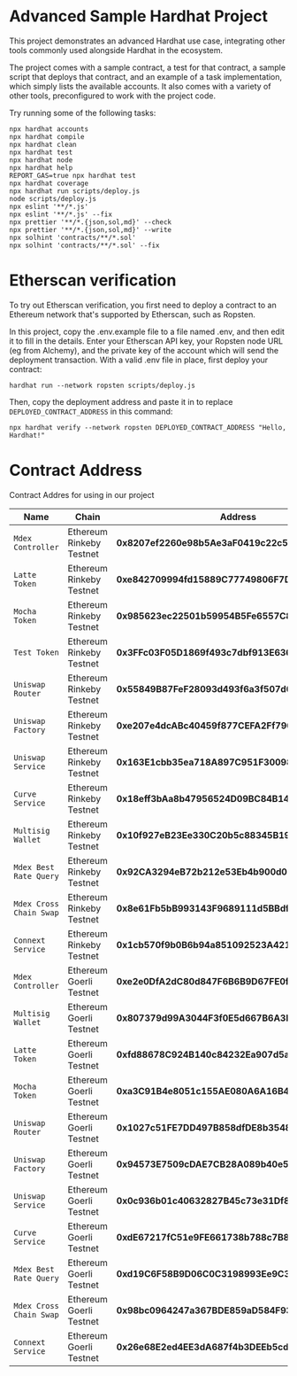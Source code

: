 # Advanced Sample Hardhat Project

This project demonstrates an advanced Hardhat use case, integrating other tools commonly used alongside Hardhat in the ecosystem.

The project comes with a sample contract, a test for that contract, a sample script that deploys that contract, and an example of a task implementation, which simply lists the available accounts. It also comes with a variety of other tools, preconfigured to work with the project code.

Try running some of the following tasks:

```shell
npx hardhat accounts
npx hardhat compile
npx hardhat clean
npx hardhat test
npx hardhat node
npx hardhat help
REPORT_GAS=true npx hardhat test
npx hardhat coverage
npx hardhat run scripts/deploy.js
node scripts/deploy.js
npx eslint '**/*.js'
npx eslint '**/*.js' --fix
npx prettier '**/*.{json,sol,md}' --check
npx prettier '**/*.{json,sol,md}' --write
npx solhint 'contracts/**/*.sol'
npx solhint 'contracts/**/*.sol' --fix
```

# Etherscan verification

To try out Etherscan verification, you first need to deploy a contract to an Ethereum network that's supported by Etherscan, such as Ropsten.

In this project, copy the .env.example file to a file named .env, and then edit it to fill in the details. Enter your Etherscan API key, your Ropsten node URL (eg from Alchemy), and the private key of the account which will send the deployment transaction. With a valid .env file in place, first deploy your contract:

```shell
hardhat run --network ropsten scripts/deploy.js
```

Then, copy the deployment address and paste it in to replace `DEPLOYED_CONTRACT_ADDRESS` in this command:

```shell
npx hardhat verify --network ropsten DEPLOYED_CONTRACT_ADDRESS "Hello, Hardhat!"
```
# Contract Address

Contract Addres for using in our project

| Name | Chain | Address |
| --- | --- | --- |
| `Mdex Controller` | Ethereum Rinkeby Testnet | **0x8207ef2260e98b5Ae3aF0419c22c5a76e9267De2**|
| `Latte Token` | Ethereum Rinkeby Testnet | **0xe842709994fd15889C77749806F7D4C0e9775D41**|
| `Mocha Token` | Ethereum Rinkeby Testnet | **0x985623ec22501b59954B5Fe6557C8Fe518B00B67**|
| `Test Token` | Ethereum Rinkeby Testnet | **0x3FFc03F05D1869f493c7dbf913E636C6280e0ff9**|
| `Uniswap Router` | Ethereum Rinkeby Testnet | **0x55849B87FeF28093d493f6a3f507d01C55C0643D**|
| `Uniswap Factory` | Ethereum Rinkeby Testnet | **0xe207e4dcABc40459f877CEFA2Ff790f711B9d541**|
| `Uniswap Service` | Ethereum Rinkeby Testnet | **0x163E1cbb35ea718A897C951F30098423800a31cA**|
| `Curve Service` | Ethereum Rinkeby Testnet | **0x18eff3bAa8b47956524D09BC84B146c6Bce1e297**|
| `Multisig Wallet` | Ethereum Rinkeby Testnet | **0x10f927eB23Ee330C20b5c88345B19dA4F2a51114**|
| `Mdex Best Rate Query` | Ethereum Rinkeby Testnet | **0x92CA3294eB72b212e53Eb4b900d0D691f9cd4F4d**|
| `Mdex Cross Chain Swap` | Ethereum Rinkeby Testnet | **0x8e61Fb5bB993143F9689111d5BBdf5498870aCb3**|
| `Connext Service` | Ethereum Rinkeby Testnet | **0x1cb570f9b0B6b94a851092523A42144bA1c43a88**|
| `Mdex Controller` | Ethereum Goerli Testnet | **0xe2e0DfA2dC80d847F6B6B9D67FE0fDa07B10EE5a**|
| `Multisig Wallet` | Ethereum Goerli Testnet | **0x807379d99A3044F3f0E5d667B6A3B9c850767F25**|
| `Latte Token` | Ethereum Goerli Testnet | **0xfd88678C924B140c84232Ea907d5a60D709B8f9a**|
| `Mocha Token` | Ethereum Goerli Testnet | **0xa3C91B4e8051c155AE080A6A16B4923F6FB711f3**|
| `Uniswap Router` | Ethereum Goerli Testnet | **0x1027c51FE7DD497B858dfDE8b3548f73F29728Ce**|
| `Uniswap Factory` | Ethereum Goerli Testnet | **0x94573E7509cDAE7CB28A089b40e50a40c52E119D**|
| `Uniswap Service` | Ethereum Goerli Testnet | **0x0c936b01c40632827B45c73e31Df826421C3af14**|
| `Curve Service` | Ethereum Goerli Testnet | **0xdE67217fC51e9FE661738b788c7B8B755256eF9c**|
| `Mdex Best Rate Query` | Ethereum Goerli Testnet | **0xd19C6F58B9D06C0C3198993Ee9C34C08BA57195e**|
| `Mdex Cross Chain Swap` | Ethereum Goerli Testnet | **0x98bc0964247a367BDE859aD584F934e439B5D3ab**|
| `Connext Service` | Ethereum Goerli Testnet | **0x26e68E2ed4EE3dA687f4b3DEEb5cd463A2deD1Ba**|


